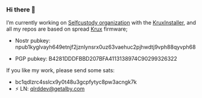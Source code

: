 ### Hi there 👋

I’m currently working on [Selfcustody organization](https://github.com/selfcustody) with the [KruxInstaller](https://github.com/selfcustody/krux-installer), and all my repos are based on spread [Krux](https://selfcustody.github.io/krux) firmware;

- Nostr pubkey: npub1kyglvayh649etnjf2jznlynsrx0uz63vaehuc2pjhwdtj9vph88qyvph68

- PGP pubkey: B4281DDDFBBD207BFA4113138974C90299326322

If you like my work, please send some sats:

- bc1qdlzrc4sslcx9y0t48u3gcpfytyc8pw3acngk7k
- ⚡ LN: qlrddev@getalby.com
